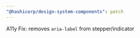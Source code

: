 ```yaml
---
"@hashicorp/design-system-components": patch
---
```


A11y Fix: removes `aria-label` from stepper/indicator
